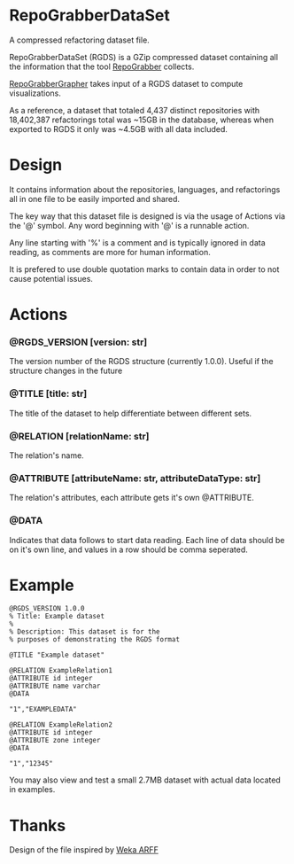 # RepoGrabberDataSet
A compressed refactoring dataset file.

RepoGrabberDataSet (RGDS) is a GZip compressed dataset containing all the information that the tool [RepoGrabber](https://github.com/aiapo/RepoGrabber) collects.

[RepoGrabberGrapher](https://github.com/aiapo/RepoGrabberGrapher) takes input of a RGDS dataset to compute visualizations.

As a reference, a dataset that totaled 4,437 distinct repositories with 18,402,387 refactorings total was ~15GB in the database, whereas when exported to RGDS it only was ~4.5GB with all data included.

# Design
It contains information about the repositories, languages, and refactorings all in one file to be easily imported and shared.

The key way that this dataset file is designed is via the usage of Actions via the '@' symbol. Any word beginning with '@' is a runnable action.

Any line starting with '%' is a comment and is typically ignored in data reading, as comments are more for human information.

It is prefered to use double quotation marks to contain data in order to not cause potential issues.

# Actions
### @RGDS_VERSION [version: str]
The version number of the RGDS structure (currently 1.0.0).
Useful if the structure changes in the future

### @TITLE [title: str]
The title of the dataset to help differentiate between different sets.

### @RELATION [relationName: str]
The relation's name.

### @ATTRIBUTE [attributeName: str, attributeDataType: str]
The relation's attributes, each attribute gets it's own @ATTRIBUTE.

### @DATA
Indicates that data follows to start data reading.
Each line of data should be on it's own line, and values in a row should be comma seperated.

# Example
```
@RGDS_VERSION 1.0.0
% Title: Example dataset
% 
% Description: This dataset is for the
% purposes of demonstrating the RGDS format

@TITLE "Example dataset"

@RELATION ExampleRelation1
@ATTRIBUTE id integer
@ATTRIBUTE name varchar
@DATA

"1","EXAMPLEDATA"

@RELATION ExampleRelation2
@ATTRIBUTE id integer
@ATTRIBUTE zone integer
@DATA

"1","12345"
```

You may also view and test a small 2.7MB dataset with actual data located in examples.

# Thanks
Design of the file inspired by [Weka ARFF](https://waikato.github.io/weka-wiki/formats_and_processing/arff_stable/)